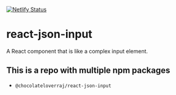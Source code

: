 [![Netlify Status](https://api.netlify.com/api/v1/badges/5a958436-bfb6-4440-ab15-fc6e1512172f/deploy-status)](https://app.netlify.com/sites/react-json-input/deploys)

# react-json-input
A React component that is like a complex input element.

## This is a repo with multiple npm packages
- `@chocolateloverraj/react-json-input`
